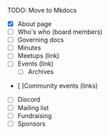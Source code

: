 TODO: Move to Mkdocs

- [x] About page
- [ ] Who's who (board members)
- [ ] Governing docs
- [ ] Minutes
- [ ] Meetups (link)
- [ ] Events (link)
  - [ ] Archives
- [ ]Community events (links)
- [ ] Discord
- [ ] Mailing list
- [ ] Fundraising
- [ ] Sponsors
